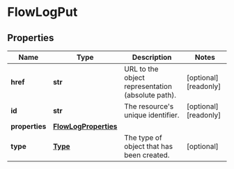 # FlowLogPut

## Properties
| Name | Type | Description | Notes |
| ------------ | ------------- | ------------- | ------------- |
| **href** | **str** | URL to the object representation (absolute path). | [optional] [readonly]  |
| **id** | **str** | The resource&#39;s unique identifier. | [optional] [readonly]  |
| **properties** | [**FlowLogProperties**](FlowLogProperties.md) |  |  |
| **type** | [**Type**](Type.md) | The type of object that has been created. | [optional]  |



